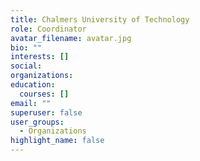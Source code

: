 ```yaml
---
title: Chalmers University of Technology
role: Coordinator
avatar_filename: avatar.jpg
bio: ""
interests: []
social:
organizations:
education:
  courses: []
email: ""
superuser: false
user_groups:
  - Organizations
highlight_name: false
---
```


